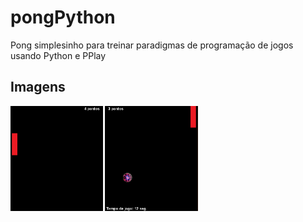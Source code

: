 # pongPython
Pong simplesinho para treinar paradigmas de programação de jogos usando Python e PPlay

## Imagens

<img src="Others/print.png" width="300">
